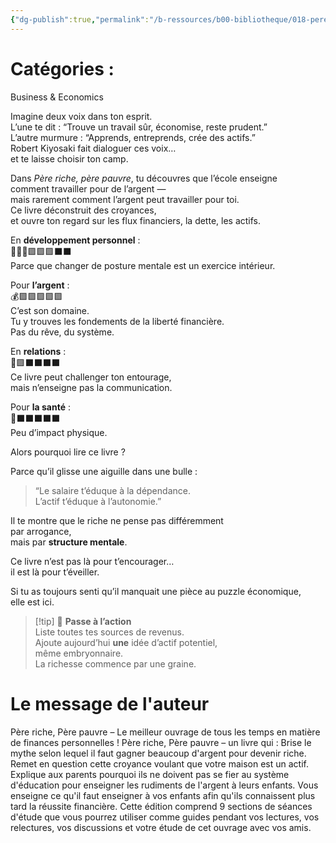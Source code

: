 ```yaml
---
{"dg-publish":true,"permalink":"/b-ressources/b00-bibliotheque/018-pere-riche-pere-pauvre-edition-20e-anniversaire-robert-t-kiyosaki/","title":"Père riche père pauvre - édition 20e anniversaire","tags":["📓Book"],"noteIcon":""}
---
```



# Catégories : 
Business & Economics

Imagine deux voix dans ton esprit.  
L’une te dit : “Trouve un travail sûr, économise, reste prudent.”  
L’autre murmure : “Apprends, entreprends, crée des actifs.”  
Robert Kiyosaki fait dialoguer ces voix…  
et te laisse choisir ton camp.

Dans _Père riche, père pauvre_, tu découvres que l’école enseigne  
comment travailler pour de l’argent —  
mais rarement comment l’argent peut travailler pour toi.  
Ce livre déconstruit des croyances,  
et ouvre ton regard sur les flux financiers, la dette, les actifs.

En **développement personnel** :  
🦸🏽‍♂️🟪🟪🟪⬛️⬛️  
Parce que changer de posture mentale est un exercice intérieur.

Pour **l’argent** :  
💰🟪🟪🟪🟪🟪  
C’est son domaine.  
Tu y trouves les fondements de la liberté financière.  
Pas du rêve, du système.

En **relations** :  
💖🟪⬛️⬛️⬛️⬛️  
Ce livre peut challenger ton entourage,  
mais n’enseigne pas la communication.

Pour **la santé** :  
🍏⬛️⬛️⬛️⬛️⬛️  
Peu d’impact physique.

Alors pourquoi lire ce livre ?

Parce qu’il glisse une aiguille dans une bulle :

> “Le salaire t’éduque à la dépendance.  
> L’actif t’éduque à l’autonomie.”

Il te montre que le riche ne pense pas différemment  
par arrogance,  
mais par **structure mentale**.

Ce livre n’est pas là pour t’encourager…  
il est là pour t’éveiller.

Si tu as toujours senti qu’il manquait une pièce au puzzle économique,  
elle est ici.

> [!tip] 🚀 **Passe à l’action**  
> Liste toutes tes sources de revenus.  
> Ajoute aujourd’hui **une** idée d’actif potentiel,  
> même embryonnaire.  
> La richesse commence par une graine.


# Le message de l'auteur
Père riche, Père pauvre – Le meilleur ouvrage de tous les temps en matière de finances personnelles ! Père riche, Père pauvre – un livre qui : Brise le mythe selon lequel il faut gagner beaucoup d'argent pour devenir riche. Remet en question cette croyance voulant que votre maison est un actif. Explique aux parents pourquoi ils ne doivent pas se fier au système d'éducation pour enseigner les rudiments de l'argent à leurs enfants. Vous enseigne ce qu'il faut enseigner à vos enfants afin qu'ils connaissent plus tard la réussite financière. Cette édition comprend 9 sections de séances d'étude que vous pourrez utiliser comme guides pendant vos lectures, vos relectures, vos discussions et votre étude de cet ouvrage avec vos amis.